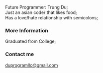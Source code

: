Future Programmer: Trung Du;<br>
Just an asian coder that likes food;<br>
Has a love/hate relationship with semicolons;<br>

### More Information
Graduated from College;<br>

### Contact me
[duprogramllc@gmail.com](mailto:duprogramllc@gmail.com)
